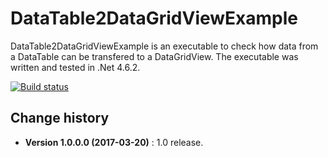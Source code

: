 DataTable2DataGridViewExample
====================================

DataTable2DataGridViewExample is an executable to check how data from a DataTable can be transfered to a DataGridView.
The executable was written and tested in .Net 4.6.2.

[![Build status](https://ci.appveyor.com/api/projects/status/ofu1tw09dl8j7j4g?svg=true)](https://ci.appveyor.com/project/SeppPenner/datatable2datagridviewexample)


Change history
--------------

* **Version 1.0.0.0 (2017-03-20)** : 1.0 release.

